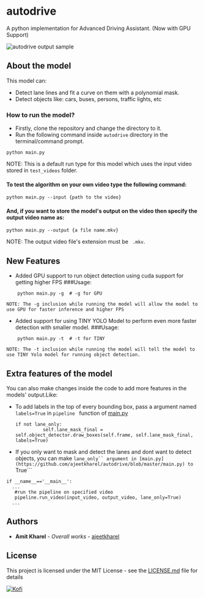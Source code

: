 # autodrive
A python implementation for Advanced Driving Assistant. (Now with GPU Support)

![autodrive output sample](https://github.com/ajeetkharel/autodrive/blob/master/outputs/output_sample.png)

## About the model
This model can:
  * Detect lane lines and fit a curve on them with a polynomial mask.
  * Detect objects like: cars, buses, persons, traffic lights, etc

### How to run the model?

* Firstly, clone the repository and change the directory to it.
* Run the following command inside ``` autodrive ``` directory in the terminal/command prompt.
```
python main.py
```
NOTE: This is a default run type for this model which uses the input video stored in ``` test_videos ``` folder.

#### To test the algorithm on your own video type the following command:
```
python main.py --input {path to the video}
```
#### And, if you want to store the model's output on the video then specify the output video name as:
```
python main.py --output {a file name.mkv}
```
NOTE: The output video file's extension must be ``` .mkv```.

## New Features
* Added GPU support to run object detection using cuda support for getting higher FPS
###Usage:
```
	python main.py -g  # -g for GPU
```
   	NOTE: The -g inclusion while running the model will allow the model to use GPU for faster inference and higher FPS

* Added support for using TINY YOLO Model to perform even more faster detection with smaller model.
###Usage:
```
	python main.py -t  # -t for TINY
```
   	NOTE: The -t inclusion while running the model will tell the model to use TINY Yolo model for running object detection.

## Extra features of the model
You can also make changes inside the code to add more features in the models' output.Like:

* To add labels in the top of every bounding box, pass a argument named ``` labels=True ``` in ```pipeline ``` function of [main.py](https://github.com/ajeetkharel/autodrive/blob/master/main.py)
  ```
  if not lane_only:
			self.lane_mask_final = self.object_detector.draw_boxes(self.frame, self.lane_mask_final, labels=True)
  ```
 
 * If you only want to mask and detect the lanes and dont want to detect objects, you can make ```lane_only`` argument in [main.py](https://github.com/ajeetkharel/autodrive/blob/master/main.py) to ```True```
 
 ```
 if __name__=='__main__':
   ...
	#run the pipeline on specified video
	pipeline.run_video(input_video, output_video, lane_only=True)
   ...
 ```
 
## Authors

* **Amit Kharel** - *Overall works* - [ajeetkharel](https://github.com/ajeetkharel)

## License

This project is licensed under the MIT License - see the [LICENSE.md](LICENSE.md) file for details

[![Kofi](https://images-wixmp-ed30a86b8c4ca887773594c2.wixmp.com/f/b5278db5-d08d-44ae-8a27-e3a827c411c3/dcgc1gs-0e20e8ea-65aa-4224-b802-18d4346b8efe.png?token=eyJ0eXAiOiJKV1QiLCJhbGciOiJIUzI1NiJ9.eyJzdWIiOiJ1cm46YXBwOiIsImlzcyI6InVybjphcHA6Iiwib2JqIjpbW3sicGF0aCI6IlwvZlwvYjUyNzhkYjUtZDA4ZC00NGFlLThhMjctZTNhODI3YzQxMWMzXC9kY2djMWdzLTBlMjBlOGVhLTY1YWEtNDIyNC1iODAyLTE4ZDQzNDZiOGVmZS5wbmcifV1dLCJhdWQiOlsidXJuOnNlcnZpY2U6ZmlsZS5kb3dubG9hZCJdfQ.dzvTPy1MvnZdNJLcv7FGClYdpW9rYptsJGpnzzvL8iQ)](https://ko-fi.com/ajeetkharel)
